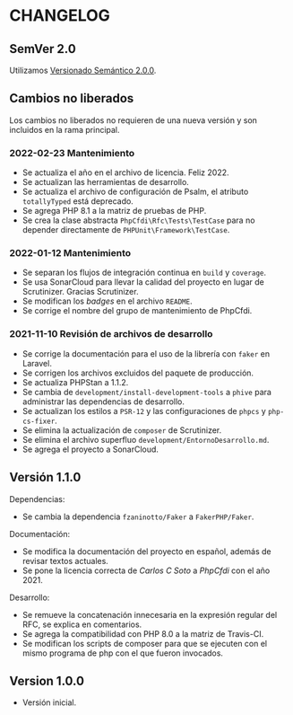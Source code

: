 # CHANGELOG

## SemVer 2.0

Utilizamos [Versionado Semántico 2.0.0](SEMVER.md).

## Cambios no liberados

Los cambios no liberados no requieren de una nueva versión y son incluidos en la rama principal.

### 2022-02-23 Mantenimiento

- Se actualiza el año en el archivo de licencia. Feliz 2022.
- Se actualizan las herramientas de desarrollo.
- Se actualiza el archivo de configuración de Psalm, el atributo `totallyTyped` está deprecado.
- Se agrega PHP 8.1 a la matriz de pruebas de PHP.
- Se crea la clase abstracta `PhpCfdi\Rfc\Tests\TestCase` para no depender directamente de `PHPUnit\Framework\TestCase`.

### 2022-01-12 Mantenimiento

- Se separan los flujos de integración continua en `build` y `coverage`.
- Se usa SonarCloud para llevar la calidad del proyecto en lugar de Scrutinizer. Gracias Scrutinizer.
- Se modifican los *badges* en el archivo `README`.
- Se corrige el nombre del grupo de mantenimiento de PhpCfdi.

### 2021-11-10 Revisión de archivos de desarrollo

- Se corrige la documentación para el uso de la librería con `faker` en Laravel.
- Se corrigen los archivos excluidos del paquete de producción.
- Se actualiza PHPStan a 1.1.2.
- Se cambia de `development/install-development-tools` a `phive` para administrar las dependencias de desarrollo.
- Se actualizan los estilos a `PSR-12` y las configuraciones de `phpcs` y `php-cs-fixer`.
- Se elimina la actualización de `composer` de Scrutinizer.
- Se elimina el archivo superfluo `development/EntornoDesarrollo.md`.
- Se agrega el proyecto a SonarCloud.

## Versión 1.1.0

Dependencias:

- Se cambia la dependencia `fzaninotto/Faker` a `FakerPHP/Faker`.

Documentación:

- Se modifica la documentación del proyecto en español, además de revisar textos actuales.
- Se pone la licencia correcta de *Carlos C Soto* a *PhpCfdi* con el año 2021.
  
Desarrollo:

- Se remueve la concatenación innecesaria en la expresión regular del RFC, se explica en comentarios.
- Se agrega la compatibilidad con PHP 8.0 a la matriz de Travis-CI.
- Se modifican los scripts de composer para que se ejecuten con el mismo programa de php con el que fueron invocados.

## Version 1.0.0

- Versión inicial.
